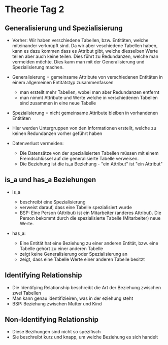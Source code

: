 # Theorie Tag 2

## Generalisierung und Spezialisierung

- Vorher: Wir haben verschiedene Tabellen, bzw. Entitäten, welche miteinander verknüpft sind. Da wir aber veschiedene Tabellen haben, kann es dazu kommen dass es Attribut gibt, welche diesselben Werte teilen aber auch keine teilen. Dies führt zu Redundanzen, welche man vermeiden möchte. Dies kann man mit der Generalisierung und Spezialisierung machen.



- Generalisierung = gemeinsame Attribute von verschiedenen Entitäten in einem allgemeinen Entitätstyp zusammenfassen
    - man erstellt mehr Tabellen, wobei man aber Redundanzen entfernt
    - man nimmt Attribute und Werte welche in verschiedenen Tabellen sind zusammen in eine neue Tabelle

- Spezialisierung = nicht gemeinsame Attribute bleiben in vorhandenen Entitäten
- Hier werden Untergruppen von den Informationen erstellt, welche zu keinen Redundanzen vorher geführt haben


- Datenverlust vermeiden:
    - Die Datensätze von der spezialisierten Tabellen müssen mit einem Fremdschlüssel auf die generalisierte Tabelle verweisen.
    - Die Beziehung ist die is_a Beziehung
          - "ein Attribut" ist "ein Attribut"



## is_a und has_a Beziehungen

- is_a
    - beschreibt eine Spezialisierung
    - verweist darauf, dass eine Tabelle spezialisiert wurde
    - BSP: Eine Person (Attribut) ist ein Mitarbeiter (anderes Attribut). Die Person bekommt durch die spezialisierte Tabelle (Mitarbeiter) neue Werte.


- has_a:
    - Eine Entität hat eine Beziehung zu einer anderen Entität, bzw. eine Tabelle gehört zu einer anderen Tabelle
    - zeigt keine Generalisierung oder Spezialisierung an
    - zeigt, dass eine Tabelle Werte einer anderen Tabelle besitzt
 

## Identifying Relationship
- Die Identifying Relationship beschreibt die Art der Beziehung zwischen zwei Tabellen
- Man kann genau identifizieiren, was in der eziehung steht
- BSP: Beziehung zwischen Mutter und Kind


## Non-Identifying Relationship
- Diese Bezihungen sind nicht so spezifisch
- Sie beschreibt kurz und knapp, um welche Beziehung es sich handelt
